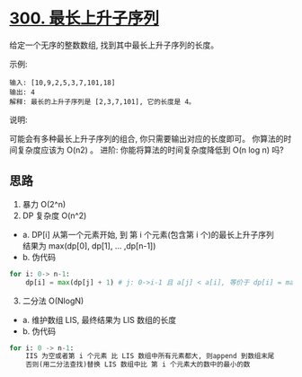 # [300. 最长上升子序列](https://leetcode-cn.com/problems/longest-increasing-subsequence/)

给定一个无序的整数数组, 找到其中最长上升子序列的长度。

示例:

```
输入: [10,9,2,5,3,7,101,18]
输出: 4 
解释: 最长的上升子序列是 [2,3,7,101], 它的长度是 4。
```

说明:

可能会有多种最长上升子序列的组合, 你只需要输出对应的长度即可。
你算法的时间复杂度应该为 O(n2) 。
进阶: 你能将算法的时间复杂度降低到 O(n log n) 吗?


## 思路

1. 暴力 O(2^n)     
2. DP 复杂度 O(n^2)  

- a. DP[i] 从第一个元素开始, 到 第 i 个元素(包含第 i 个)的最长上升子序列  
    结果为 max(dp[0], dp[1], ... ,dp[n-1])
- b. 伪代码

```python
for i: 0-> n-1:
    dp[i] = max(dp[j] + 1) # j: 0->i-1 且 a[j] < a[i], 等价于 dp[i] = max(dp[j]) + 1
```

3. 二分法 O(NlogN)

- a. 维护数组 LIS, 最终结果为 LIS 数组的长度
- b. 伪代码

```python
for i: 0 -> n-1:
    IIS 为空或者第 i 个元素 比 LIS 数组中所有元素都大, 则append 到数组末尾  
    否则(用二分法查找)替换 LIS 数组中比 第 i 个元素大的数中的最小的数
```

